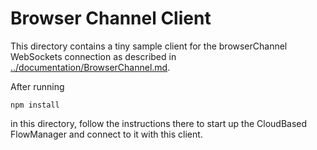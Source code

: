 # Browser Channel Client

This directory contains a tiny sample client for the browserChannel WebSockets connection
as described in [../documentation/BrowserChannel.md](../documentation/BrowserChannel.md).

After running

    npm install

in this directory, follow the instructions there to start up the CloudBased FlowManager
and connect to it with this client.
